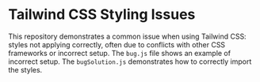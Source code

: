 # Tailwind CSS Styling Issues

This repository demonstrates a common issue when using Tailwind CSS: styles not applying correctly, often due to conflicts with other CSS frameworks or incorrect setup.  The `bug.js` file shows an example of incorrect setup. The `bugSolution.js` demonstrates how to correctly import the styles.